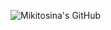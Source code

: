 ![Mikitosina's GitHub](https://github-readme-stats.vercel.app/api?username=mikitosina1&show_icons=true&theme=dark)
